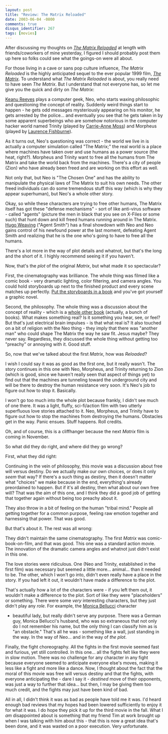 ```yaml
---
layout: post
title: "Review: The Matrix Reloaded"
date: 2003-06-04 -0800
comments: true
disqus_identifier: 267
tags: [movies]
---
```

After discussing my thoughts on [*The Matrix
Reloaded*](http://us.imdb.com/Title?0234215) at length with
friends/coworkers of mine yesterday, I figured I should probably post
them up here so folks could see what the goings-on were all about.

 For those living in a cave or sans pop culture influence, *The Matrix
Reloaded* is the highly anticipated sequel to the ever popular 1999
film, [*The Matrix*](http://us.imdb.com/Title?0133093). To understand
what *The Matrix Reloaded* is about, you really need to have seen *The
Matrix*. But I understand that not everyone has, so let me give you the
quick and dirty on *The Matrix*:

 [Keanu Reeves](http://us.imdb.com/Name?Reeves,%20Keanu) plays a
computer geek, Neo, who starts waxing philosophic and questioning the
concept of reality. Suddenly weird things start to happen - he gets odd
messages mysteriously appearing on his monitor, he gets arrested by the
police... and eventually you see that he gets taken in by some apparent
superbeings who are somehow notorious in the computer hacker world named
Trinity (played by [Carrie-Anne
Moss](http://us.imdb.com/Name?Moss,%20Carrie-Anne)) and Morpheus (played
by [Laurence
Fishburne](http://us.imdb.com/Name?Fishburne,%20Laurence)).

 As it turns out, Neo's questioning was correct - the world we live in
is actually a computer simulation called "The Matrix;" the real world is
a place where machines have taken over and use humans as a power source
(the heat, right?). Morpheus and Trinity want to free all the humans
from The Matrix and take the world back from the machines. There's a
city of people (Zion) who have already been freed and are working on
this effort as well.

 Not only that, but Neo is "The Chosen One" and has the ability to
manipulate the physical laws of The Matrix to suit his own needs. The
other freed individuals can do some tremendous stuff this way (which is
why they appear superhuman), but Neo's a whole other story.

 Okay, so while these characters are trying to free other humans, The
Matrix itself has got these "defense mechanisms" - sort of like
anti-virus software - called "agents" (picture the men in black that you
see on X-Files or some such) that hunt down and kill freed humans
running around in The Matrix. [Hugo
Weaving](http://us.imdb.com/Name?Weaving,%20Hugo) ("Agent Smith") has a
final showdown with Neo and Neo gains control of his newfound power at
the last moment, defeating Agent Smith and realizing that he is the one
who's going to have to free all the humans.

 There's a lot more in the way of plot details and whatnot, but that's
the long and the short of it. I highly recommend seeing it if you
haven't.

 Now, that's the *plot* of the original *Matrix*, but what made it so
spectacular?

 First, the cinematography was brilliance. The whole thing was filmed
like a comic book - very dramatic lighting, color filtering, and camera
angles. You could hold storyboards up next to the finished product and
every scene matches up perfectly. [Put the storyboards in a
book](http://www.amazon.com/exec/obidos/ASIN/1557044058/mhsvortex) and
you've got yourself a graphic novel.

 Second, the philosophy. The whole thing was a discussion about the
concept of reality - which is a [whole other
book](http://www.amazon.com/exec/obidos/ASIN/081269502X/mhsvortex)
(actually, a bunch of books). What makes something real? Is it something
you hear, see, or feel? But that's just electrical brain impulses - is
that what real is? It also touched on a bit of religion with the Neo
thing - they imply that there was "another man" who could shape The
Matrix the way he saw fit. Jesus maybe? They never say. Regardless, they
discussed the whole thing without getting too "preachy" or annoying with
it. Good stuff.

 So, now that we've talked about the first *Matrix*, how was
*Reloaded*?

 I wish I could say it was as good as the first one, but it really
wasn't. The story continues in this one with Neo, Morpheus, and Trinity
returning to Zion (which is good, since we haven't really seen that
aspect of things yet) to find out that the machines are tunneling toward
the underground city and will be there to destroy the human resistance
very soon. It's Neo's job to figure out how to stop it. Basically.

 I won't go too much into the whole plot because frankly, I didn't see
much of one there. It was a light, fluffy, sci-fi/action film with two
utterly superfluous love stories attached to it. Neo, Morpheus, and
Trinity have to figure out how to stop the machines from destroying the
humans. Obstacles get in the way. Panic ensues. Stuff happens. Roll
credits.

 Oh, and of course, this is a cliffhanger because the next *Matrix* film
is coming in November.

 So what did they do right, and where did they go wrong?

 First, what they did right:

 Continuing in the vein of philosophy, this movie was a discussion about
free will versus destiny. Do we actually make our own choices, or does
it only *seem* that way? If there's a such thing as destiny, then it
doesn't matter what "choices" we make because in the end, everything's
already preordained to happen. But if it's all destiny, then what about
our own free will? That was the aim of this one, and I think they did a
good job of getting that together again without being too preachy about
it.

 They also throw in a bit of feeling on the human "tribal mind." People
all getting together for a common purpose, feeling raw emotion together
and harnessing that power. That was good.

 But that's about it. The rest was all wrong:

 They didn't maintain the same cinematography. The first *Matrix* was
comic-book-on-film, and that was good. This one was a standard action
movie. The innovation of the dramatic camera angles and whatnot just
didn't exist in this one.

 The love stories were ridiculous. One (Neo and Trinity, established in
the first film) was necessary but seemed a little more... animal... than
it needed to be. The other, which I won't go into, didn't even really
have a place in the story. If you had left it out, it wouldn't have made
a difference to the plot.

 That's actually how a lot of the characters were - if you left them
out, it wouldn't make a difference to the plot. Sort of like they were
"placeholders" or something. There were some *very* interesting
characters, but they just didn't play any *role*. For example, the
[Monica Bellucci](http://us.imdb.com/Name?Bellucci,%20Monica) character

- beautiful lady, but really didn't serve any purpose. There was a
German guy, Monica Bellucci's husband, who was so extraneous that not
only do I not remember his name, but the only thing I can classify him
as is "an obstacle." That's all he was - something like a wall, just
standing in the way. In the way of Neo... and in the way of *the plot*.

 Finally, the fight choreography. All the fights in the first movie
seemed fast and furious, yet still controlled. In this one... all the
fights felt like they were in slow motion. There was no challenge for
any character in any fight because everyone seemed to anticipate
everyone else's moves, making it less like a fight and more like a
dance. Now, I thought about the fact that the moral of this movie was
free will versus destiny and that the fights, with everyone anticipating
the - dare I say it - *destined* move of their opponents, was just a way
to further that idea... but then, I may be giving them too much credit,
and the fights may just have been kind of bad.

 All in all, I didn't think it was as bad as people have told me it was.
I'd heard enough bad reviews that my hopes had been lowered sufficiently
to enjoy it for what it was. I do hope they pick it up for the third
movie in the fall. What I *am* disappointed about is something that my
friend Tim at work brought up when I was talking with him about this -
that this is now a great idea that's been done, and it was wasted on a
poor execution. Very unfortunate.
